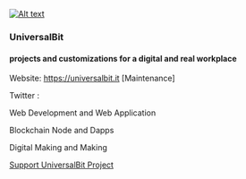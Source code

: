
[![Alt text](https://github.com/universalbit-dev/papirus-icon-theme/blob/master/Papirus/64x64/places/folder-white-development.svg)](https://github.com/universalbit-dev/universalbit-dev)

### UniversalBit 

#### projects and customizations for a digital and real workplace

Website: https://universalbit.it    [Maintenance]


Twitter :


Web Development and Web Application

Blockchain Node and Dapps

Digital Making and Making

[Support UniversalBit Project](https://github.com/universalbit-dev/universalbit-dev/tree/main/support) 

